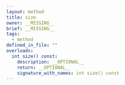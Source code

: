 ```yaml
---
layout: method
title: size
owner: __MISSING__
brief: __MISSING__
tags:
  - method
defined_in_file: ""
overloads:
  int size() const:
    description: __OPTIONAL__
    return: __OPTIONAL__
    signature_with_names: int size() const
---
```

